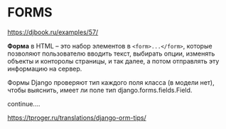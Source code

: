 # FORMS

https://djbook.ru/examples/57/

**Форма** в HTML – это набор элементов в `<form>...</form>`, которые позволяют пользователю вводить текст, выбирать опции, изменять объекты и конторолы страницы, и так далее, а потом отправлять эту информацию на сервер.

Формы Django проверяют тип каждого поля класса (в модели нет), чтобы выяснить, имеет ли поле тип django.forms.fields.Field.

continue....



https://tproger.ru/translations/django-orm-tips/